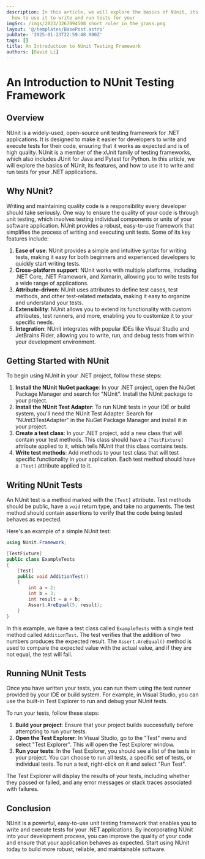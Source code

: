```yaml
---
description: In this article, we will explore the basics of NUnit, its features, and
  how to use it to write and run tests for your
imgSrc: /imgs/2023/3267094508_short_ruler_in_the_grass.png
layout: '@/templates/BasePost.astro'
pubDate: '2025-01-23T22:59:48.000Z'
tags: []
title: An Introduction to NUnit Testing Framework
authors: [David Li]
---
```


# An Introduction to NUnit Testing Framework

## Overview

NUnit is a widely-used, open-source unit testing framework for .NET applications. It is designed to make it easier for developers to write and execute tests for their code, ensuring that it works as expected and is of high quality. NUnit is a member of the xUnit family of testing frameworks, which also includes JUnit for Java and Pytest for Python. In this article, we will explore the basics of NUnit, its features, and how to use it to write and run tests for your .NET applications.

## Why NUnit?

Writing and maintaining quality code is a responsibility every developer should take seriously. One way to ensure the quality of your code is through unit testing, which involves testing individual components or units of your software application. NUnit provides a robust, easy-to-use framework that simplifies the process of writing and executing unit tests. Some of its key features include:

1. **Ease of use**: NUnit provides a simple and intuitive syntax for writing tests, making it easy for both beginners and experienced developers to quickly start writing tests.
2. **Cross-platform support**: NUnit works with multiple platforms, including .NET Core, .NET Framework, and Xamarin, allowing you to write tests for a wide range of applications.
3. **Attribute-driven**: NUnit uses attributes to define test cases, test methods, and other test-related metadata, making it easy to organize and understand your tests.
4. **Extensibility**: NUnit allows you to extend its functionality with custom attributes, test runners, and more, enabling you to customize it to your specific needs.
5. **Integration**: NUnit integrates with popular IDEs like Visual Studio and JetBrains Rider, allowing you to write, run, and debug tests from within your development environment.

## Getting Started with NUnit

To begin using NUnit in your .NET project, follow these steps:

1. **Install the NUnit NuGet package**: In your .NET project, open the NuGet Package Manager and search for "NUnit". Install the NUnit package to your project.
2. **Install the NUnit Test Adapter**: To run NUnit tests in your IDE or build system, you'll need the NUnit Test Adapter. Search for "NUnit3TestAdapter" in the NuGet Package Manager and install it in your project.
3. **Create a test class**: In your .NET project, add a new class that will contain your test methods. This class should have a `[TestFixture]` attribute applied to it, which tells NUnit that this class contains tests.
4. **Write test methods**: Add methods to your test class that will test specific functionality in your application. Each test method should have a `[Test]` attribute applied to it.

## Writing NUnit Tests

An NUnit test is a method marked with the `[Test]` attribute. Test methods should be public, have a `void` return type, and take no arguments. The test method should contain assertions to verify that the code being tested behaves as expected.

Here's an example of a simple NUnit test:

```csharp
using NUnit.Framework;

[TestFixture]
public class ExampleTests
{
    [Test]
    public void AdditionTest()
    {
        int a = 2;
        int b = 3;
        int result = a + b;
        Assert.AreEqual(5, result);
    }
}
```

In this example, we have a test class called `ExampleTests` with a single test method called `AdditionTest`. The test verifies that the addition of two numbers produces the expected result. The `Assert.AreEqual()` method is used to compare the expected value with the actual value, and if they are not equal, the test will fail.

## Running NUnit Tests

Once you have written your tests, you can run them using the test runner provided by your IDE or build system. For example, in Visual Studio, you can use the built-in Test Explorer to run and debug your NUnit tests.

To run your tests, follow these steps:

1. **Build your project**: Ensure that your project builds successfully before attempting to run your tests.
2. **Open the Test Explorer**: In Visual Studio, go to the "Test" menu and select "Test Explorer". This will open the Test Explorer window.
3. **Run your tests**: In the Test Explorer, you should see a list of the tests in your project. You can choose to run all tests, a specific set of tests, or individual tests. To run a test, right-click on it and select "Run Test".

The Test Explorer will display the results of your tests, including whether they passed or failed, and any error messages or stack traces associated with failures.

## Conclusion

NUnit is a powerful, easy-to-use unit testing framework that enables you to write and execute tests for your .NET applications. By incorporating NUnit into your development process, you can improve the quality of your code and ensure that your application behaves as expected. Start using NUnit today to build more robust, reliable, and maintainable software.